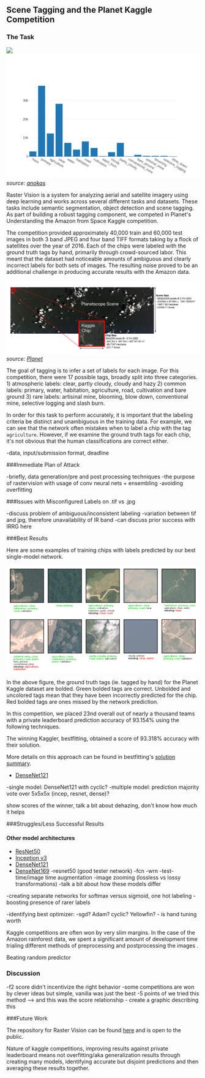 ## Scene Tagging and the Planet Kaggle Competition

### The Task

![](imgs/tag_correlation.png#center)
![](imgs/tags.png#center)
*source: [anokas](https://www.kaggle.com/anokas/data-exploration-analysis)*

Raster Vision is a system for analyzing aerial and satellite imagery using deep learning and works across several different tasks and datasets. These tasks include semantic segmentation, object detection and scene tagging. As part of building a robust tagging component, we competed in Planet's Understanding the Amazon from Space Kaggle competition.

The competition provided approximately 40,000 train and 60,000 test images in both 3 band JPEG and four band TIFF formats taking by a flock of satellites over the year of 2016. Each of the chips were labeled with the ground truth tags by hand, primarily through crowd-sourced labor. This meant that the dataset had noticeable amounts of ambiguous and clearly incorrect labels for both sets of images. The resulting noise proved to be an additional challenge in producing accurate results with the Amazon data.

![](imgs/chipdesc.jpg)
*source: [Planet](https://www.kaggle.com/c/planet-understanding-the-amazon-from-space/data)*

The goal of tagging is to infer a set of labels for each image. For this competition, there were 17 possible tags, broadly split into three categories. 1) atmospheric labels: clear, partly cloudy, cloudy and hazy 2) common labels: primary, water, habitation, agriculture, road, cultivation and bare ground 3) rare labels: artisinal mine, blooming, blow down, conventional mine, selective logging and slash burn.

In order for this task to perform accurately, it is important that the labeling criteria be distinct and unambiguous in the training data. For example, we can see that the network often mistakes when to label a chip with the tag `agriculture`. However, if we examine the ground truth tags for each chip, it's not obvious that the human classifications are correct either.

-data, input/submission format, deadline

###Immediate Plan of Attack

-briefly, data generation/pre and post processing techniques
-the purpose of rastervision with usage of conv neural nets + ensembling
-avoiding overfitting

###Issues with Misconfigured Labels on .tif vs .jpg

-discuss problem of ambiguous/inconsistent labeling
-variation between tif and jpg, therefore unavailability of IR band
	-can discuss prior success with IRRG here

###Best Results

Here are some examples of training chips with labels predicted by our best single-model network.

![Example tagging](imgs/debug_plots_labeled.png)

In the above figure, the ground truth tags (ie. tagged by hand) for the Planet Kaggle dataset are bolded. Green bolded tags are correct. Unbolded and uncolored tags mean that they have been incorrectly predicted for the chip. Red bolded tags are ones missed by the network prediction.

In this competition, we placed 23nd overall out of nearly a thousand teams with a private leaderboard prediction accuracy of 93.154% using the following techniques.

The winning Kaggler, bestfitting, obtained a score of 93.318% accuracy with their solution.

More details on this approach can be found in bestfitting's [solution summary](https://www.kaggle.com/c/planet-understanding-the-amazon-from-space/discussion/36809).

* [DenseNet121](https://arxiv.org/abs/1608.06993)

-single model: DenseNet121 with cyclic?
-multiple model: prediction majority vote over 5x5x5x (incep, resnet, dense)?

show scores of the winner, talk a bit about dehazing, don't know how much it helps

###Struggles/Less Successful Results

#### Other model architectures
* [ResNet50](https://arxiv.org/abs/1512.03385)
* [Inception v3](https://arxiv.org/abs/1512.00567)
* [DenseNet121](https://arxiv.org/abs/1608.06993)
* [DenseNet169](https://arxiv.org/abs/1608.06993)
-resnet50 (good tester network)
-fcn
-wrn
-test-time/image time augmentation
-image zooming (lossless vs lossy transformations)
-talk a bit about how these models differ

-creating separate networks for softmax versus sigmoid, one hot labeling
-boosting presence of rarer labels

-identifying best optimizer:
	-sgd? Adam? cyclic? Yellowfin?
	- is hand tuning worth

Kaggle competitions are often won by very slim margins. In the case of the Amazon rainforest data, we spent a significant amount of development time trialing different methods of preprocessing and postprocessing the images .

Beating random predictor

### Discussion

-f2 score didn't incentivize the right behavior
-some competitions are won by clever ideas but simple, vanilla was just the best
-5 points of we tried this method --> and this was the score relationship
		- create a graphic describing this

###Future Work

The repository for Raster Vision can be found [here](https://github.com/azavea/raster-vision/) and is open to the public.

Nature of kaggle competitions, improving results against private leaderboard means not overfitting/aka generalization results through creating many models, identifying accurate but disjoint predictions and then averaging these results together.
